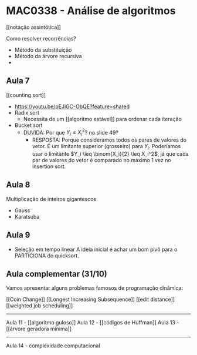 # MAC0338 - Análise de algoritmos

[[notação assintótica]]

Como resolver recorrências?
- Método da substituição
- Método da árvore recursiva
- 

## Aula 7

[[counting sort]]
  - https://youtu.be/pEJiGC-ObQE?feature=shared
- Radix sort
  - Necessita de um [[algoritmo estável]] para ordenar cada iteração
- Bucket sort
  - DUVIDA: Por que $Y_i \leq X_i^2$? no slide 49?
    - RESPOSTA: Porque consideramos todos os pares de valores do vetor. É um limitante superior (grosseiro) para $Y_i$. Poderíamos usar o limitante $Y_i \leq \binom{X_i}{2} \leq X_i^2$, já que cada par de valores do vetor é comparado no máximo 1 vez no insertion sort.

## Aula 8

Multiplicação de inteiros gigantescos

- Gauss
- Karatsuba

## Aula 9

- Seleção em tempo linear
A ideia inicial é achar um bom pivô para o PARTICIONA do quicksort.


## Aula complementar (31/10)

Vamos apresentar alguns problemas famosos de programação dinâmica:

[[Coin Change]]
[[Longest Increasing Subsequence]]
[[edit distance]]
[[weighted job scheduling]]

---

Aula 11 - [[algoritmo guloso]]
Aula 12 - [[códigos de Huffman]]
Aula 13 - [[árvore geradora mínima]]

---

Aula 14 - complexidade computacional

